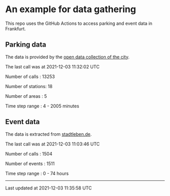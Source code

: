 # An example for data gathering

This repo uses the GitHub Actions to access parking and event data in Frankfurt.

## Parking data
The data is provided by the [open data collection of the city](https://www.offenedaten.frankfurt.de/).

The last call was at 2021-12-03 11:32:02 UTC

Number of calls   : 13253

Number of stations:    18

Number of areas   :     5

Time step range   :     4 -  2005 minutes


## Event data
The data is extracted from [stadtleben.de](https://stadtleben.de/frankfurt/).

The last call was at 2021-12-03 11:03:46 UTC

Number of calls   : 1504

Number of events  : 1511

Time step range   :    0 -   74 hours


----

Last updated at 2021-12-03 11:35:58 UTC
